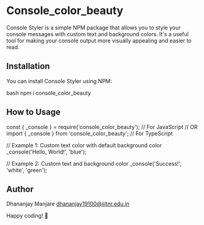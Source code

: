 # Console_color_beauty
Console Styler is a simple NPM package that allows you to style your console messages with custom text and background colors. It's a useful tool for making your console output more visually appealing and easier to read.

## Installation
You can install Console Styler using NPM:

bash
npm i console_color_beauty


## How to Usage
const { _console } = require('console_color_beauty'); // For JavaScript
// OR
import { _console } from 'console_color_beauty'; // For TypeScript

// Example 1: Custom text color with default background color
_console('Hello, World!', 'blue');

// Example 2: Custom text and background color
_console('Success!', 'white', 'green');


## Author
Dhananjay Manjare
dhananjay19100@iiitnr.edu.in

Happy coding! 🚀
